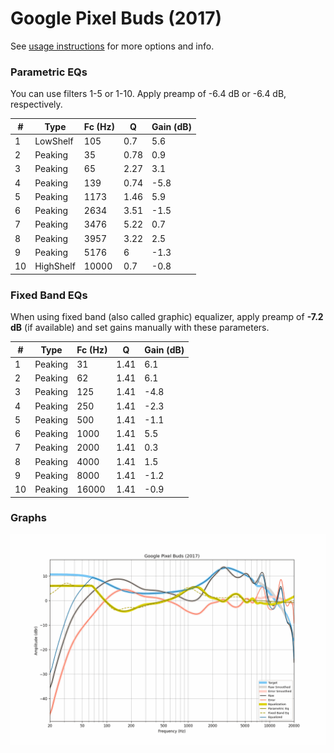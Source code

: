 # Google Pixel Buds (2017)
See [usage instructions](https://github.com/jaakkopasanen/AutoEq#usage) for more options and info.

### Parametric EQs
You can use filters 1-5 or 1-10. Apply preamp of -6.4 dB or -6.4 dB, respectively.

|   # | Type      |   Fc (Hz) |    Q |   Gain (dB) |
|-----|-----------|-----------|------|-------------|
|   1 | LowShelf  |       105 | 0.7  |         5.6 |
|   2 | Peaking   |        35 | 0.78 |         0.9 |
|   3 | Peaking   |        65 | 2.27 |         3.1 |
|   4 | Peaking   |       139 | 0.74 |        -5.8 |
|   5 | Peaking   |      1173 | 1.46 |         5.9 |
|   6 | Peaking   |      2634 | 3.51 |        -1.5 |
|   7 | Peaking   |      3476 | 5.22 |         0.7 |
|   8 | Peaking   |      3957 | 3.22 |         2.5 |
|   9 | Peaking   |      5176 | 6    |        -1.3 |
|  10 | HighShelf |     10000 | 0.7  |        -0.8 |

### Fixed Band EQs
When using fixed band (also called graphic) equalizer, apply preamp of **-7.2 dB** (if available) and set gains manually with these parameters.

|   # | Type    |   Fc (Hz) |    Q |   Gain (dB) |
|-----|---------|-----------|------|-------------|
|   1 | Peaking |        31 | 1.41 |         6.1 |
|   2 | Peaking |        62 | 1.41 |         6.1 |
|   3 | Peaking |       125 | 1.41 |        -4.8 |
|   4 | Peaking |       250 | 1.41 |        -2.3 |
|   5 | Peaking |       500 | 1.41 |        -1.1 |
|   6 | Peaking |      1000 | 1.41 |         5.5 |
|   7 | Peaking |      2000 | 1.41 |         0.3 |
|   8 | Peaking |      4000 | 1.41 |         1.5 |
|   9 | Peaking |      8000 | 1.41 |        -1.2 |
|  10 | Peaking |     16000 | 1.41 |        -0.9 |

### Graphs
![](./Google%20Pixel%20Buds%20(2017).png)
